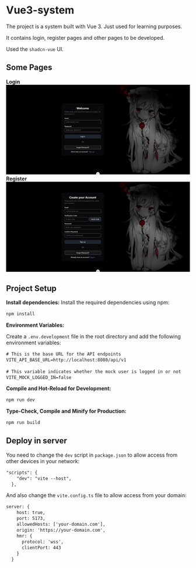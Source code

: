 # Vue3-system

The project is a system built with Vue 3. Just used for learning purposes. 

It contains login, register pages and other pages to be developed.

Used the `shadcn-vue` UI.

## Some Pages
**Login**
![](docs/img/login.png)
**Register**
![](docs/img/register.png)

## Project Setup

**Install dependencies:**
Install the required dependencies using npm:
```sh
npm install
```
**Environment Variables:**

Create a `.env.development` file in the root directory and add the following environment variables:

```env
# This is the base URL for the API endpoints
VITE_API_BASE_URL=http://localhost:8080/api/v1

# This variable indicates whether the mock user is logged in or not
VITE_MOCK_LOGGED_IN=false
```

**Compile and Hot-Reload for Development:**

```sh
npm run dev
```

**Type-Check, Compile and Minify for Production:**

```sh
npm run build
```

## Deploy in server
You need to change the `dev` script in `package.json` to allow access from other devices in your network:
```
"scripts": {
    "dev": "vite --host",
  },
```

And also change the `vite.config.ts` file to allow access from your domain:
```
server: {
    host: true,           
    port: 5173,
    allowedHosts: ['your-domain.com'], 
    origin: 'https://your-domain.com',
    hmr: {
      protocol: 'wss',
      clientPort: 443
    }
  }
```
